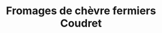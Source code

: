 ---
title: "Fromages de chèvre fermiers Coudret"
url: /saint-martin-la-pallu/fromages-de-chevre-fermiers-coudret/
shop: Käse
---
